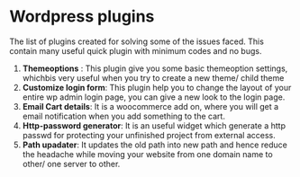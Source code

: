 # Wordpress plugins
The list of plugins created for solving some of the issues faced.
This contain many useful quick plugin with minimum codes and no bugs.

1. **Themeoptions** : This plugin give you some basic themeoption settings, whichbis very useful when you try to create a new theme/ child theme
2. **Customize login form**: This plugin help you to change the layout of your entire wp admin login page, you can give a new look to the login page.
3. **Email Cart details**: It is a woocommerce add on, where you will get a email notification when you add something to the cart.
4. **Http-password generator**: It is an useful widget which generate a http passwd for protecting your unfinished project from external access.
5. **Path upadater**: It updates the old path into new path and hence reduce the headache while moving your website from one domain name to other/ one server to other.
